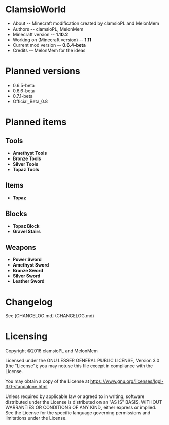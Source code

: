 # ClamsioWorld
* About -- Minecraft modification created by clamsioPL and MelonMem
* Authors -- clamsioPL, MelonMem
* Minecraft version -- **1.10.2**
* Working on (Minecraft version) -- **1.11**
* Current mod version -- **0.6.4-beta**
* Credits -- MelonMem for the ideas

# Planned versions
* 0.6.5-beta
* 0.6.6-beta
* 0.7.1-beta
* Official_Beta_0.8

# Planned items
## Tools
* **Amethyst Tools**
* **Bronze Tools**
* **Silver Tools**
* **Topaz Tools**

## Items
* **Topaz**

## Blocks
* **Topaz Block**
* **Gravel Stairs**

## Weapons
* **Power Sword**
* **Amethyst Sword**
* **Bronze Sword**
* **Silver Sword**
* **Leather Sword**

<!--
## Achievements
-->

<!--
## Structures
-->

<!--
## Biomes
-->

# Changelog
See [CHANGELOG.md] (CHANGELOG.md)

# Licensing
Copyright &copy;2016 clamsioPL and MelonMem

Licensed under the GNU LESSER GENERAL PUBLIC LICENSE, Version 3.0 (the "License");
you may notuse this file except in compliance with the License.

You may obtain a copy of the License at https://www.gnu.org/licenses/lgpl-3.0-standalone.html

Unless required by applicable law or agreed to in writing, software distributed under 
the License is distributed on an "AS IS" BASIS, WITHOUT WARRANTIES OR CONDITIONS
OF ANY KIND, either express or implied.
See the License for the specific language governing
permissions and limitations under the License.
